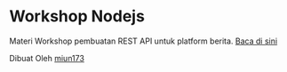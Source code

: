 # Workshop Nodejs

Materi Workshop pembuatan REST API untuk platform berita. [Baca di sini](https://miun173.github.io/workshop-nodejs/book)

Dibuat Oleh [miun173](github.com/miun173)
